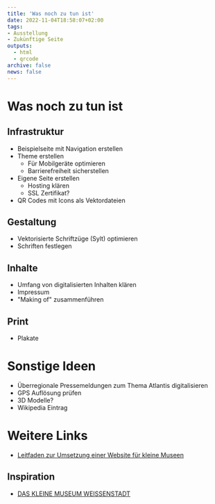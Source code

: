 ```yaml
---
title: 'Was noch zu tun ist'
date: 2022-11-04T18:58:07+02:00
tags:
- Ausstellung
- Zukünftige Seite
outputs:
  - html
  - qrcode
archive: false
news: false
---
```


# Was noch zu tun ist

## Infrastruktur
* Beispielseite mit Navigation erstellen
* Theme erstellen
  * Für Mobilgeräte optimieren
  * Barrierefreiheit sicherstellen
* Eigene Seite erstellen
  * Hosting klären
  * SSL Zertifikat?
* QR Codes mit Icons als Vektordateien

## Gestaltung
* Vektorisierte Schriftzüge (Sylt) optimieren
* Schriften festlegen

## Inhalte
* Umfang von digitalisierten Inhalten klären
* Impressum
* "Making of" zusammenführen

## Print
* Plakate

# Sonstige Ideen
* Überregionale Pressemeldungen zum Thema Atlantis digitalisieren
* GPS Auflösung prüfen
* 3D Modelle?
* Wikipedia Eintrag

# Weitere Links

* [Leitfaden zur Umsetzung einer Website für kleine Museen](https://www.zeilenabstand.net/leitfaden-zur-umsetzung-einer-website-fuer-kleine-museen/)

## Inspiration

* [DAS KLEINE MUSEUM WEISSENSTADT](https://www.kleinesmuseum-weissenstadt.de/static/)
